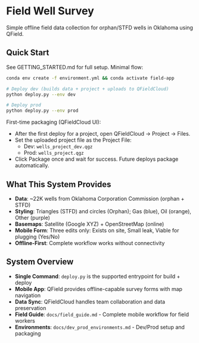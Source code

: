 # Field Well Survey

Simple offline field data collection for orphan/STFD wells in Oklahoma using QField.

## Quick Start

See GETTING_STARTED.md for full setup. Minimal flow:

```bash
conda env create -f environment.yml && conda activate field-app

# Deploy dev (builds data + project + uploads to QFieldCloud)
python deploy.py --env dev

# Deploy prod
python deploy.py --env prod
```

First-time packaging (QFieldCloud UI):
- After the first deploy for a project, open QFieldCloud → Project → Files.
- Set the uploaded project file as the Project File:
  - Dev: `wells_project_dev.qgz`
  - Prod: `wells_project.qgz`
- Click Package once and wait for success. Future deploys package automatically.

## What This System Provides

- **Data**: ~22K wells from Oklahoma Corporation Commission (orphan + STFD)
- **Styling**: Triangles (STFD) and circles (Orphan); Gas (blue), Oil (orange), Other (purple)
- **Basemaps**: Satellite (Google XYZ) + OpenStreetMap (online)
- **Mobile Form**: Three edits only: Exists on site, Small leak, Viable for plugging (Yes/No)
- **Offline-First**: Complete workflow works without connectivity

## System Overview

- **Single Command**: `deploy.py` is the supported entrypoint for build + deploy
- **Mobile App**: QField provides offline-capable survey forms with map navigation
- **Data Sync**: QFieldCloud handles team collaboration and data preservation
- **Field Guide**: `docs/field_guide.md` - Complete mobile workflow for field workers
- **Environments**: `docs/dev_prod_environments.md` - Dev/Prod setup and packaging
